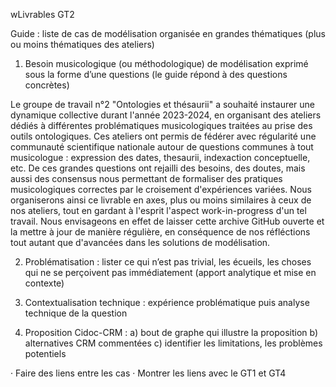 wLivrables GT2

Guide : liste de cas de modélisation organisée en grandes thématiques (plus ou moins thématiques des ateliers) 

1. Besoin musicologique (ou méthodologique) de modélisation exprimé sous la forme d’une questions (le guide répond à des questions concrètes) 

Le groupe de travail n°2 "Ontologies et thésaurii" a souhaité instaurer une dynamique collective durant l'année 2023-2024, en organisant des ateliers dédiés à différentes problématiques musicologiques traitées au prise des outils ontologiques.
Ces ateliers ont permis de fédérer avec régularité une communauté scientifique nationale autour de questions communes à tout musicologue : expression des dates, thesaurii, indexaction conceptuelle, etc.
De ces grandes questions ont rejailli des besoins, des doutes, mais aussi des consensus nous permettant de formaliser des pratiques musicologiques correctes par le croisement d'expériences variées.
Nous organiserons ainsi ce livrable en axes, plus ou moins similaires à ceux de nos ateliers, tout en gardant à l'esprit l'aspect work-in-progress d'un tel travail. Nous envisageons en effet de laisser cette archive GitHub ouverte et la mettre à jour de manière régulière, en conséquence de nos réfléctions tout autant que d'avancées dans les solutions de modélisation.


2. Problématisation : lister ce qui n’est pas trivial, les écueils, les choses qui ne se perçoivent pas immédiatement (apport analytique et mise en contexte)






3. Contextualisation technique : expérience problématique puis analyse technique de la question




4. Proposition Cidoc-CRM : a) bout de graphe qui illustre la proposition b) alternatives CRM commentées c) identifier les limitations, les problèmes potentiels

· Faire des liens entre les cas
· Montrer les liens avec le GT1 et GT4 



